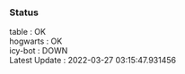 ### Status


table : OK  
hogwarts : OK  
icy-bot : DOWN  
Latest Update : 2022-03-27 03:15:47.931456
